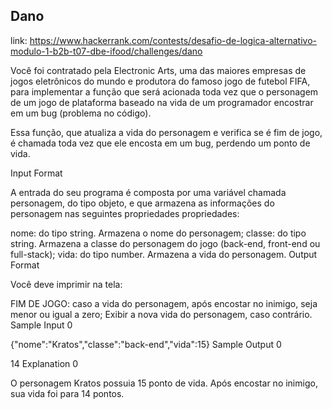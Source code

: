 ## Dano
link: https://www.hackerrank.com/contests/desafio-de-logica-alternativo-modulo-1-b2b-t07-dbe-ifood/challenges/dano


Você foi contratado pela Electronic Arts, uma das maiores empresas de jogos eletrônicos do mundo e produtora do famoso jogo de futebol FIFA, para implementar a função que será acionada toda vez que o personagem de um jogo de plataforma baseado na vida de um programador encostrar em um bug (problema no código).

Essa função, que atualiza a vida do personagem e verifica se é fim de jogo, é chamada toda vez que ele encosta em um bug, perdendo um ponto de vida.

Input Format

A entrada do seu programa é composta por uma variável chamada personagem, do tipo objeto, e que armazena as informações do personagem nas seguintes propriedades propriedades:

nome: do tipo string. Armazena o nome do personagem;
classe: do tipo string. Armazena a classe do personagem do jogo (back-end, front-end ou full-stack);
vida: do tipo number. Armazena a vida do personagem.
Output Format

Você deve imprimir na tela:

FIM DE JOGO: caso a vida do personagem, após encostar no inimigo, seja menor ou igual a zero;
Exibir a nova vida do personagem, caso contrário.
Sample Input 0

{"nome":"Kratos","classe":"back-end","vida":15}
Sample Output 0

14
Explanation 0

O personagem Kratos possuia 15 ponto de vida. Após encostar no inimigo, sua vida foi para 14 pontos.